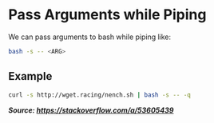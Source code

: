 # Pass Arguments while Piping

We can pass arguments to bash while piping like:

```bash
bash -s -- <ARG>
```

## Example

```bash
curl -s http://wget.racing/nench.sh | bash -s -- -q
```

**_Source: https://stackoverflow.com/a/53605439_**
